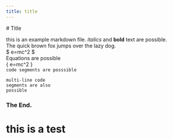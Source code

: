 ```yaml
---
title: title
---
```

<link rel="stylesheet" type="text/css" media="all" href="test.css" />
# Title

this is an example markdown file.  *italics*  and **bold** text are possible.  
The quick brown fox jumps over the lazy dog.  
$ e=mc^2 $  
Equations are possible  
{ e=mc^2 }  
`code segments are posssible `  

```
multi-line code
segments are also
possible
```

### The End.

<h1> this is a test </h1>





